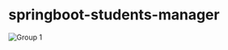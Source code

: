 # springboot-students-manager


![Group 1](https://github.com/GIHAA/springboot-students-manager/assets/86099252/af7a732f-7e8a-4d47-ba48-5be0bf29ed70)

